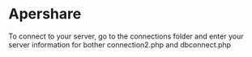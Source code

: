 # Apershare
To connect to your server, go to the connections folder and enter your server information for bother connection2.php and dbconnect.php
